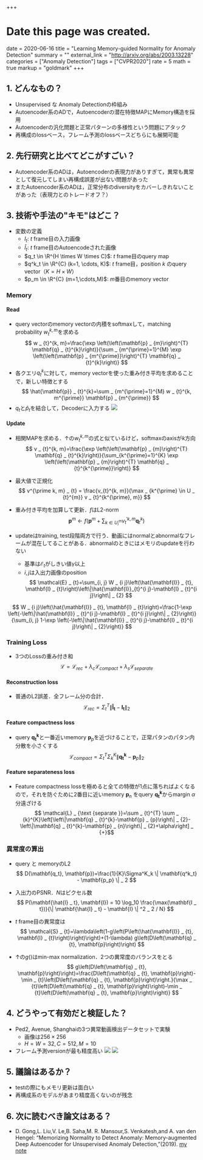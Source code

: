 +++
# Date this page was created.
date = 2020-06-16
title = "Learning Memory-guided Normality for Anomaly Detection"
summary = ""
external_link = "http://arxiv.org/abs/2003.13228"
categories = ["Anomaly Detection"]
tags = ["CVPR2020"]
rate = 5
math = true
markup = "goldmark"
+++

## 1. どんなもの？
* Unsupervised な Anomaly Detectionの枠組み
* Autoencoder系のADで，Autoencoderの潜在特徴MAPにMemory構造を採用
* Autoencoderの汎化問題と正常パターンの多様性という問題にアタック
* 再構成のlossベース，フレーム予測のlossベースどちらにも展開可能
## 2. 先行研究と比べてどこがすごい？
* Autoencoder系のADは，Autoencoderの表現力がありすぎて，異常も異常として復元してしまい再構成誤差が出ない問題があった
* またAutoencoder系のADは，正常分布のdiversityをカバーしきれないことがあった（表現力とのトレードオフ？）

## 3. 技術や手法の"キモ"はどこ？
* 変数の定義
    * $I_t$: $t$ frame目の入力画像
    * $\hat{I}_t$: $t$ frame目のAutoencodeされた画像
    * $q_t \in \R^{H \times W \times C}$: $t$ frame目のquery map
    * $q^k_t \in \R^{C} (k=1, \cdots, K)$: $t$ frame目，position $k$ のquery vector（$K=H \times W$）
    * $p_m \in \R^{C} (m=1,\cdots,M)$: $m$番目のmemory vector
### Memory
#### Read
* query vectorのmemory vectorの内積をsoftmaxして，matching probability $w^{k,m}_t$を求める
$$
w _ {t}^{k, m}=\frac{\exp \left(\left(\mathbf{p} _ {m}\right)^{T} \mathbf{q} _ {t}^{k}\right)}{\sum _ {m^{\prime}=1}^{M} \exp \left(\left(\mathbf{p} _ {m^{\prime}}\right)^{T} \mathbf{q} _ {t}^{k}\right)}
$$
* 各クエリ$q^k_t$に対して，memory vectorを使った重み付き平均を求めることで，新しい特徴とする
$$
\hat{\mathbf{p}} _ {t}^{k}=\sum _ {m^{\prime}=1}^{M} w _ {t}^{k, m^{\prime}} \mathbf{p} _ {m^{\prime}}
$$
* $q_t$と$\hat{p}_t$を結合して，Decoderに入力する
![](img/arch.png)

#### Update
* 相関MAPを求める．↑の$w _ {t}^{k, m}$の式と似ているけど，softmaxのaxisが$k$方向
$$
v _ {t}^{k, m}=\frac{\exp \left(\left(\mathbf{p} _ {m}\right)^{T} \mathbf{q} _ {t}^{k}\right)}{\sum_{k^{\prime}=1}^{K} \exp \left(\left(\mathbf{p} _ {m}\right)^{T} \mathbf{q} _ {t}^{k^{\prime}}\right)}
$$

* 最大値で正規化
$$
v^{\prime k, m} _ {t} = \frac{v_{t}^{k, m}}{\max _ {k^{\prime} \in U _ {t}^{m}} v _ {t}^{k^{\prime}, m}}
$$

* 重み付き平均を加算して更新．$f$はL2-norm
$$
\mathbf{p}^{m} \leftarrow f\left(\mathbf{p}^{m}+\sum_{k \in U_{i}^{m}} v_{t}^{\prime k, m} \mathbf{q}_{t}^{k}\right)
$$

* updateはtraining, test段階両方で行う．動画にはnormalとabnormalなフレームが混在してることがある．abnormalのときにはメモリのupdateを行わない
    * 基準は$\mathcal{E} _ {t}$がしきい値$\gamma$以上
    * $i, j$は入出力画像のposition
$$
\mathcal{E} _ {t}=\sum_{i, j} W _ {i j}\left(\hat{\mathbf{I}} _ {t}, \mathbf{I} _ {t}\right)\left\|\hat{\mathbf{I}}_{t}^{i j}-\mathbf{I} _ {t}^{i j}\right\| _ {2}
$$

$$
W _ {i j}\left(\hat{\mathbf{I}} _ {t}, \mathbf{I} _ {t}\right)=\frac{1-\exp \left(-\left\|\hat{\mathbf{I}} _ {t}^{i j}-\mathbf{I} _ {t}^{i j}\right\| _ {2}\right)}{\sum_{i, j} 1-\exp \left(-\left\|\hat{\mathbf{I}} _ {t}^{i j}-\mathbf{I} _ {t}^{i j}\right\| _ {2}\right)}
$$

### Training Loss
* 3つのLossの重み付き和
$$
\mathcal{L} = \mathcal{L}_{rec} + \lambda_c \mathcal{L} _ {compact} + \lambda_s \mathcal{L} _ {separate}
$$
#### Reconstruction loss
* 普通のL2誤差．全フレーム分の合計．
$$
\mathcal{L}_{rec} = \Sigma^T_t \| \mathbf{\hat{I}_t} - \mathbf{I_t} \| _ 2
$$

#### Feature compactness loss
* query $\mathbf{q^k_t}$と一番近いmemory $\mathbf{p}_p$を近づけることで，正常パタンのパタン内分散を小さくする
$$
\mathcal{L} _ {compact} = \Sigma^T_t \Sigma^K_k \| \mathbf{q^k _ t} - \mathbf{p} _ p \| _ 2
$$

#### Feature separateness loss
* Feature compactness lossを極めると全ての特徴が1点に落ちればよくなるので，それを防ぐために2番目に近いmemory $\mathbf{p}_n$ をquery $\mathbf{q^k_t}$からmargin $\alpha$ 分遠ざける
$$
\mathcal{L} _ {\text {separate }}=\sum _ {t}^{T} \sum _ {k}^{K}\left[\left\|\mathbf{q} _ {t}^{k}-\mathbf{p} _ {p}\right\| _ {2}-\left\|\mathbf{q} _ {t}^{k}-\mathbf{p} _ {n}\right\| _ {2}+\alpha\right] _ {+}$$

### 異常度の算出
* query と memoryのL2
$$
D(\mathbf{q_t}, \mathbf{p})=\frac{1}{K}\Sigma^K_k \| \mathbf{q^k_t} - \mathbf{p_p} \| _ 2
$$
* 入出力のPSNR．$N$はピクセル数
$$
P(\mathbf{\hat{I} _ t}, \mathbf{I}) = 10 \log_10 \frac{\max(\mathbf{I _ t})}{\| \mathbf{\hat{I} _ t} - \mathbf{I} \| ^2 _ 2 / N}
$$

* $t$ frame目の異常度は
$$
\mathcal{S} _ {t}=\lambda\left(1-g\left(P\left(\hat{\mathbf{I}} _ {t}, \mathbf{I} _ {t}\right)\right)\right)+(1-\lambda) g\left(D\left(\mathbf{q} _ {t}, \mathbf{p}\right)\right)
$$

* ↑の$g()$はmin-max normalization．2つの異常度のバランスをとる
$$
g\left(D\left(\mathbf{q} _ {t}, \mathbf{p}\right)\right)=\frac{D\left(\mathbf{q} _ {t}, \mathbf{p}\right)-\min _ {t}\left(D\left(\mathbf{q} _ {t}, \mathbf{p}\right)\right.}{\max _ {t}\left(D\left(\mathbf{q} _ {t}, \mathbf{p}\right)\right)-\min _ {t}\left(D\left(\mathbf{q} _ {t}, \mathbf{p}\right)\right)}
$$
## 4. どうやって有効だと検証した？
* Ped2, Avenue, Shanghaiの3つ異常動画検出データセットで実験
    * 画像は$256 \times 256$
    * $H=W=32, C=512, M=10$
* フレーム予測versionが最も精度高い
![](img/res1.png)
![](img/res2.png)

## 5. 議論はあるか？
* testの際にもメモリ更新は面白い
* 再構成系のモデルがあまり精度高くないのが残念

## 6. 次に読むべき論文はある？
* D. Gong,L. Liu,V. Le,B. Saha,M. R. Mansour,S. Venkatesh,and A. van den Hengel: “Memorizing Normality to Detect Anomaly: Memory-augmented Deep Autoencoder for Unsupervised Anomaly Detection,”(2019). [my note](https://salty-vanilla.github.io/portfolio/post/memorizing_normality_to_detect_anomaly_memory-augmented_deep_autoencoder_for_unsupervised_anomaly_detection/)